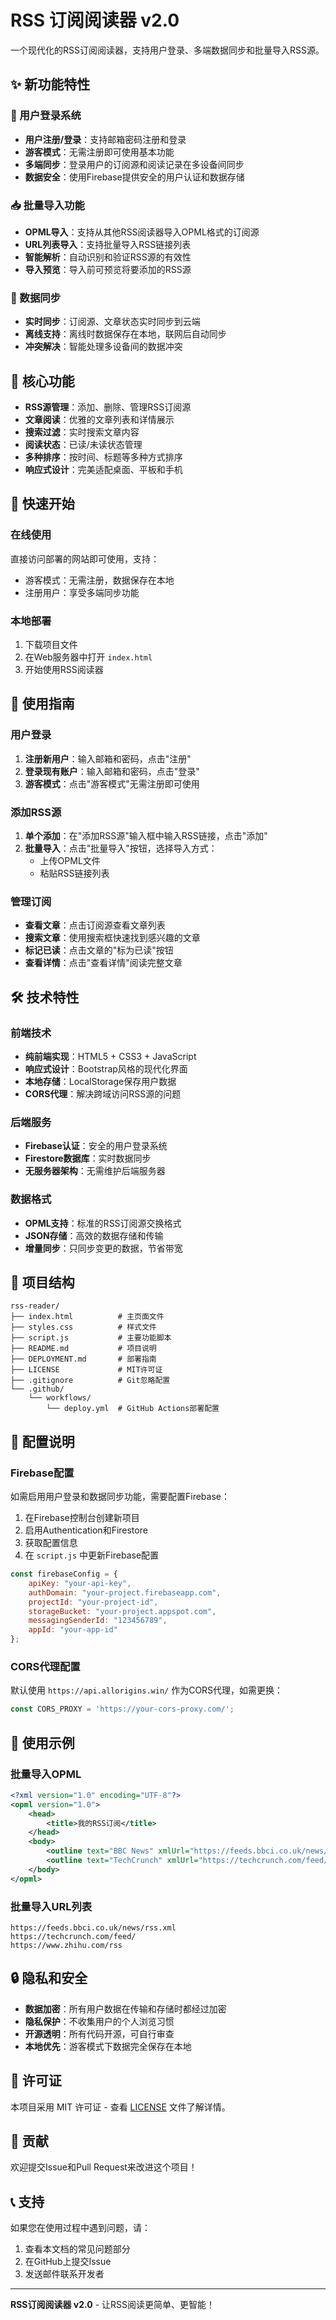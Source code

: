 # RSS 订阅阅读器 v2.0

一个现代化的RSS订阅阅读器，支持用户登录、多端数据同步和批量导入RSS源。

## ✨ 新功能特性

### 🔐 用户登录系统
- **用户注册/登录**：支持邮箱密码注册和登录
- **游客模式**：无需注册即可使用基本功能
- **多端同步**：登录用户的订阅源和阅读记录在多设备间同步
- **数据安全**：使用Firebase提供安全的用户认证和数据存储

### 📥 批量导入功能
- **OPML导入**：支持从其他RSS阅读器导入OPML格式的订阅源
- **URL列表导入**：支持批量导入RSS链接列表
- **智能解析**：自动识别和验证RSS源的有效性
- **导入预览**：导入前可预览将要添加的RSS源

### 🔄 数据同步
- **实时同步**：订阅源、文章状态实时同步到云端
- **离线支持**：离线时数据保存在本地，联网后自动同步
- **冲突解决**：智能处理多设备间的数据冲突

## 🎯 核心功能

- **RSS源管理**：添加、删除、管理RSS订阅源
- **文章阅读**：优雅的文章列表和详情展示
- **搜索过滤**：实时搜索文章内容
- **阅读状态**：已读/未读状态管理
- **多种排序**：按时间、标题等多种方式排序
- **响应式设计**：完美适配桌面、平板和手机

## 🚀 快速开始

### 在线使用
直接访问部署的网站即可使用，支持：
- 游客模式：无需注册，数据保存在本地
- 注册用户：享受多端同步功能

### 本地部署
1. 下载项目文件
2. 在Web服务器中打开 `index.html`
3. 开始使用RSS阅读器

## 📱 使用指南

### 用户登录
1. **注册新用户**：输入邮箱和密码，点击"注册"
2. **登录现有账户**：输入邮箱和密码，点击"登录"
3. **游客模式**：点击"游客模式"无需注册即可使用

### 添加RSS源
1. **单个添加**：在"添加RSS源"输入框中输入RSS链接，点击"添加"
2. **批量导入**：点击"批量导入"按钮，选择导入方式：
   - 上传OPML文件
   - 粘贴RSS链接列表

### 管理订阅
- **查看文章**：点击订阅源查看文章列表
- **搜索文章**：使用搜索框快速找到感兴趣的文章
- **标记已读**：点击文章的"标为已读"按钮
- **查看详情**：点击"查看详情"阅读完整文章

## 🛠️ 技术特性

### 前端技术
- **纯前端实现**：HTML5 + CSS3 + JavaScript
- **响应式设计**：Bootstrap风格的现代化界面
- **本地存储**：LocalStorage保存用户数据
- **CORS代理**：解决跨域访问RSS源的问题

### 后端服务
- **Firebase认证**：安全的用户登录系统
- **Firestore数据库**：实时数据同步
- **无服务器架构**：无需维护后端服务器

### 数据格式
- **OPML支持**：标准的RSS订阅源交换格式
- **JSON存储**：高效的数据存储和传输
- **增量同步**：只同步变更的数据，节省带宽

## 📁 项目结构

```
rss-reader/
├── index.html          # 主页面文件
├── styles.css          # 样式文件
├── script.js           # 主要功能脚本
├── README.md           # 项目说明
├── DEPLOYMENT.md       # 部署指南
├── LICENSE             # MIT许可证
├── .gitignore          # Git忽略配置
└── .github/
    └── workflows/
        └── deploy.yml  # GitHub Actions部署配置
```

## 🔧 配置说明

### Firebase配置
如需启用用户登录和数据同步功能，需要配置Firebase：

1. 在Firebase控制台创建新项目
2. 启用Authentication和Firestore
3. 获取配置信息
4. 在 `script.js` 中更新Firebase配置

```javascript
const firebaseConfig = {
    apiKey: "your-api-key",
    authDomain: "your-project.firebaseapp.com",
    projectId: "your-project-id",
    storageBucket: "your-project.appspot.com",
    messagingSenderId: "123456789",
    appId: "your-app-id"
};
```

### CORS代理配置
默认使用 `https://api.allorigins.win/` 作为CORS代理，如需更换：

```javascript
const CORS_PROXY = 'https://your-cors-proxy.com/';
```

## 🌟 使用示例

### 批量导入OPML
```xml
<?xml version="1.0" encoding="UTF-8"?>
<opml version="1.0">
    <head>
        <title>我的RSS订阅</title>
    </head>
    <body>
        <outline text="BBC News" xmlUrl="https://feeds.bbci.co.uk/news/rss.xml"/>
        <outline text="TechCrunch" xmlUrl="https://techcrunch.com/feed/"/>
    </body>
</opml>
```

### 批量导入URL列表
```
https://feeds.bbci.co.uk/news/rss.xml
https://techcrunch.com/feed/
https://www.zhihu.com/rss
```

## 🔒 隐私和安全

- **数据加密**：所有用户数据在传输和存储时都经过加密
- **隐私保护**：不收集用户的个人浏览习惯
- **开源透明**：所有代码开源，可自行审查
- **本地优先**：游客模式下数据完全保存在本地

## 📄 许可证

本项目采用 MIT 许可证 - 查看 [LICENSE](LICENSE) 文件了解详情。

## 🤝 贡献

欢迎提交Issue和Pull Request来改进这个项目！

## 📞 支持

如果您在使用过程中遇到问题，请：
1. 查看本文档的常见问题部分
2. 在GitHub上提交Issue
3. 发送邮件联系开发者

---

**RSS订阅阅读器 v2.0** - 让RSS阅读更简单、更智能！

